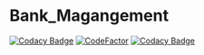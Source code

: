 # Bank_Magangement

[![Codacy Badge](https://api.codacy.com/project/badge/Grade/6c18f53bf11445c8a8ced1668a78a356)](https://app.codacy.com/gh/Saurav-Navdhare/Bank_Management?utm_source=github.com&utm_medium=referral&utm_content=Saurav-Navdhare/Bank_Management&utm_campaign=Badge_Grade_Settings)
[![CodeFactor](https://www.codefactor.io/repository/github/saurav-navdhare/bank_management/badge)](https://www.codefactor.io/repository/github/saurav-navdhare/bank_management) [![Codacy Badge](https://app.codacy.com/project/badge/Grade/6f78e44f9dc44dfa9068cdd42c22102b)](https://www.codacy.com/gh/Saurav-Navdhare/Bank_Management/dashboard?utm_source=github.com&amp;utm_medium=referral&amp;utm_content=Saurav-Navdhare/Bank_Management&amp;utm_campaign=Badge_Grade)
